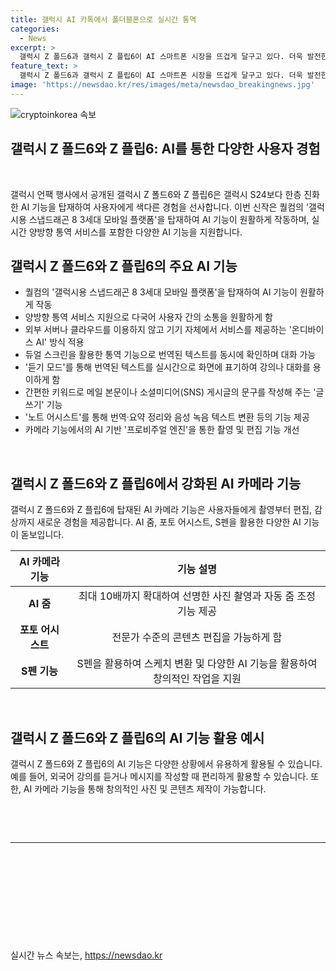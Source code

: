 ```yaml
---
title: 갤럭시 AI 카톡에서 폴더블폰으로 실시간 통역
categories:
  - News
excerpt: >
  갤럭시 Z 폴드6과 갤럭시 Z 플립6이 AI 스마트폰 시장을 뜨겁게 달구고 있다. 더욱 발전한 갤럭시 인공지능은 퀄컴의 갤럭시용 스냅드래곤 8 3세대 모바일 플랫폼을 통해 원활한 작동을 보장한다. 실시간 양방향 통역 서비스를 이용한 실시간 통역, 새로운 전화 앱 및 메시지 앱에서의 이용이 가능하며, 개인정보 보호에 주목했다. 폴드6의 듀얼 스크린을 활용한 통역이 가능하고, 듣기 모드로 외국어 강의를 손쉽게 이용할 수 있다. 또한, SNS 게시글 작성과 음성 녹음 텍스트 변환까지 다양한 AI 기능을 제공한다. AI 기반 카메라 기능 역시 화면을 통한 AI 기능 추천, 최대 10배 확대 가능한 AI 줌 등으로 혁신을 이뤘다.
feature_text: >
  갤럭시 Z 폴드6과 갤럭시 Z 플립6이 AI 스마트폰 시장을 뜨겁게 달구고 있다. 더욱 발전한 갤럭시 인공지능은 퀄컴의 갤럭시용 스냅드래곤 8 3세대 모바일 플랫폼을 통해 원활한 작동을 보장한다. 실시간 양방향 통역 서비스를 이용한 실시간 통역, 새로운 전화 앱 및 메시지 앱에서의 이용이 가능하며, 개인정보 보호에 주목했다. 폴드6의 듀얼 스크린을 활용한 통역이 가능하고, 듣기 모드로 외국어 강의를 손쉽게 이용할 수 있다. 또한, SNS 게시글 작성과 음성 녹음 텍스트 변환까지 다양한 AI 기능을 제공한다. AI 기반 카메라 기능 역시 화면을 통한 AI 기능 추천, 최대 10배 확대 가능한 AI 줌 등으로 혁신을 이뤘다.
image: 'https://newsdao.kr/res/images/meta/newsdao_breakingnews.jpg'
---
```


<p><img src="https://newsdao.kr/res/images/meta/newsdao_breakingnews.jpg" alt="cryptoinkorea 속보" /></p>

<h2 data-ke-size="size26">갤럭시 Z 폴드6와 Z 플립6: AI를 통한 다양한 사용자 경험</h2>

<p data-ke-size="size16">&nbsp;</p>

<p data-ke-size="size16">갤럭시 언팩 행사에서 공개된 갤럭시 Z 폴드6와 Z 플립6은 갤럭시 S24보다 한층 진화한 AI 기능을 탑재하여 사용자에게 색다른 경험을 선사합니다. 이번 신작은 퀄컴의 '갤럭시용 스냅드래곤 8 3세대 모바일 플랫폼'을 탑재하여 AI 기능이 원활하게 작동하며, 실시간 양방향 통역 서비스를 포함한 다양한 AI 기능을 지원합니다.</p>

<h2 data-ke-size="size26">갤럭시 Z 폴드6와 Z 플립6의 주요 AI 기능</h2>

<ul>
<li>퀄컴의 '갤럭시용 스냅드래곤 8 3세대 모바일 플랫폼'을 탑재하여 AI 기능이 원활하게 작동</li>
<li>양방향 통역 서비스 지원으로 다국어 사용자 간의 소통을 원활하게 함</li>
<li>외부 서버나 클라우드를 이용하지 않고 기기 자체에서 서비스를 제공하는 '온디바이스 AI' 방식 적용</li>
<li>듀얼 스크린을 활용한 통역 기능으로 번역된 텍스트를 동시에 확인하며 대화 가능</li>
<li>'듣기 모드'를 통해 번역된 텍스트를 실시간으로 화면에 표기하여 강의나 대화를 용이하게 함</li>
<li>간편한 키워드로 메일 본문이나 소셜미디어(SNS) 게시글의 문구를 작성해 주는 '글쓰기' 기능</li>
<li>'노트 어시스트'를 통해 번역·요약 정리와 음성 녹음 텍스트 변환 등의 기능 제공</li>
<li>카메라 기능에서의 AI 기반 '프로비주얼 엔진'을 통한 촬영 및 편집 기능 개선</li>
</ul>

<p data-ke-size="size16">&nbsp;</p>

<h2 data-ke-size="size26">갤럭시 Z 폴드6와 Z 플립6에서 강화된 AI 카메라 기능</h2>

<p data-ke-size="size16">갤럭시 Z 폴드6와 Z 플립6에 탑재된 AI 카메라 기능은 사용자들에게 촬영부터 편집, 감상까지 새로운 경험을 제공합니다. AI 줌, 포토 어시스트, S펜을 활용한 다양한 AI 기능이 돋보입니다.</p>

<table>
<thead>
<tr>
<th style="text-align: center;">AI 카메라 기능</th>
<th style="text-align: center;">기능 설명</th>
</tr>
</thead>
<tbody>
<tr>
<td style="text-align: center;"><b>AI 줌</b></td>
<td style="text-align: center;">최대 10배까지 확대하여 선명한 사진 촬영과 자동 줌 조정 기능 제공</td>
</tr>
<tr>
<td style="text-align: center;"><b>포토 어시스트</b></td>
<td style="text-align: center;">전문가 수준의 콘텐츠 편집을 가능하게 함</td>
</tr>
<tr>
<td style="text-align: center;"><b>S펜 기능</b></td>
<td style="text-align: center;">S펜을 활용하여 스케치 변환 및 다양한 AI 기능을 활용하여 창의적인 작업을 지원</td>
</tr>
</tbody>
</table>

<p data-ke-size="size16">&nbsp;</p>

<h2 data-ke-size="size26">갤럭시 Z 폴드6와 Z 플립6의 AI 기능 활용 예시</h2>

<p data-ke-size="size16">갤럭시 Z 폴드6와 Z 플립6의 AI 기능은 다양한 상황에서 유용하게 활용될 수 있습니다. 예를 들어, 외국어 강의를 듣거나 메시지를 작성할 때 편리하게 활용할 수 있습니다. 또한, AI 카메라 기능을 통해 창의적인 사진 및 콘텐츠 제작이 가능합니다.</p>

<p data-ke-size="size16">&nbsp;</p>

<p data-ke-size="size16">&nbsp;</p>

<hr>

<p data-ke-size="size16">&nbsp;</p>

<p data-ke-size="size16">&nbsp;</p>

<p data-ke-size="size16">&nbsp;</p>

<p data-ke-size="size16">&nbsp;</p>

<p data-ke-size="size16">&nbsp;</p>
실시간 뉴스 속보는, <a href="https://newsdao.kr" rel="dofollow">https://newsdao.kr</a>


